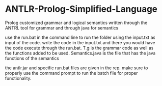 # ANTLR-Prolog-Simplified-Language
Prolog customized grammar and logical semantics written through the ANTRL tool for grammar and through java for semantics

use the run.bat in the command line to run the folder using the input.txt as input of the code.
write the code in the input.txt and there you would have the code execute through the run.bat.
T.g is the grammar code as well as the functions added to be used.
Semantics.java is the file that has the java functions of the semantics

the antlr.jar and specific run.bat files are given in the rep.
make sure to properly use the command prompt to run the batch file for proper functionality.
